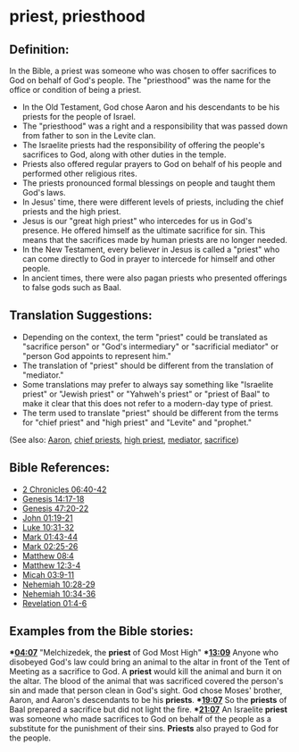 # priest, priesthood #

## Definition: ##

In the Bible, a priest was someone who was chosen to offer sacrifices to God on behalf of God's people. The "priesthood" was the name for the office or condition of being a priest.

* In the Old Testament, God chose Aaron and his descendants to be his priests for the people of Israel.
* The "priesthood" was a right and a responsibility that was passed down from father to son in the Levite clan.
* The Israelite priests had the responsibility of offering the people's sacrifices to God, along with other duties in the temple.
* Priests also offered regular prayers to God on behalf of his people and performed other religious rites.
* The priests pronounced formal blessings on people and taught them God's laws.
* In Jesus' time, there were different levels of priests, including the chief priests and the high priest.
* Jesus is our "great high priest" who intercedes for us in God's presence. He offered himself as the ultimate sacrifice for sin. This means that the sacrifices made by human priests are no longer needed.
* In the New Testament, every believer in Jesus is called a "priest" who can come directly to God in prayer to intercede for himself and other people.
* In ancient times, there were also pagan priests who presented offerings to false gods such as Baal.

## Translation Suggestions: ##

* Depending on the context, the term "priest" could be translated as "sacrifice person" or "God's intermediary" or "sacrificial mediator" or "person God appoints to represent him."
* The translation of "priest" should be different from the translation of "mediator."
* Some translations may prefer to always say something like "Israelite priest" or "Jewish priest" or "Yahweh's priest" or "priest of Baal" to make it clear that this does not refer to a modern-day type of priest.
* The term used to translate "priest" should be different from the terms for "chief priest" and "high priest" and "Levite" and "prophet."

(See also: [Aaron](../other/aaron.md), [chief priests](../other/chiefpriests.md), [high priest](../kt/highpriest.md), [mediator](../other/mediator.md), [sacrifice](../other/sacrifice.md))

## Bible References: ##

* [2 Chronicles 06:40-42](en/tn/2ch/help/06/40)
* [Genesis 14:17-18](en/tn/gen/help/14/17)
* [Genesis 47:20-22](en/tn/gen/help/47/20)
* [John 01:19-21](en/tn/jhn/help/01/19)
* [Luke 10:31-32](en/tn/luk/help/10/31)
* [Mark 01:43-44](en/tn/mrk/help/01/43)
* [Mark 02:25-26](en/tn/mrk/help/02/25)
* [Matthew 08:4](en/tn/mat/help/08/04)
* [Matthew 12:3-4](en/tn/mat/help/12/03)
* [Micah 03:9-11](en/tn/mic/help/03/09)
* [Nehemiah 10:28-29](en/tn/neh/help/10/28)
* [Nehemiah 10:34-36](en/tn/neh/help/10/34)
* [Revelation 01:4-6](en/tn/rev/help/01/04)

## Examples from the Bible stories: ##

  __*[04:07](en/tn/obs/help/04/07)__ "Melchizedek, the __priest__ of God Most High"
  __*[13:09](en/tn/obs/help/13/09)__ Anyone who disobeyed God's law could bring an animal to the altar in front of the Tent of Meeting as a sacrifice to God. A __priest__ would kill the animal and burn it on the altar. The blood of the animal that was sacrificed covered the person's sin and made that person clean in God's sight. God chose Moses' brother, Aaron, and Aaron's descendants to be his __priests__.
  __*[19:07](en/tn/obs/help/19/07)__ So the __priests__ of Baal prepared a sacrifice but did not light the fire.
  __*[21:07](en/tn/obs/help/21/07)__ An Israelite __priest__ was someone who made sacrifices to God on behalf of the people as a substitute for the punishment of their sins. __Priests__ also prayed to God for the people.